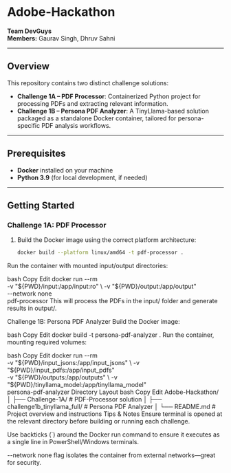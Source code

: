 # Adobe-Hackathon

**Team DevGuys**  
**Members:** Gaurav Singh, Dhruv Sahni

---

##  Overview

This repository contains two distinct challenge solutions:

- **Challenge 1A – PDF Processor**: Containerized Python project for processing PDFs and extracting relevant information.
- **Challenge 1B – Persona PDF Analyzer**: A TinyLlama-based solution packaged as a standalone Docker container, tailored for persona-specific PDF analysis workflows.

---

##  Prerequisites

-  **Docker** installed on your machine
-  **Python 3.9** (for local development, if needed)

---

##  Getting Started

### Challenge 1A: PDF Processor

1. Build the Docker image using the correct platform architecture:
   ```bash
   docker build --platform linux/amd64 -t pdf-processor .
Run the container with mounted input/output directories:

bash
Copy
Edit
docker run --rm \
  -v "${PWD}/input:/app/input:ro" \
  -v "${PWD}/output:/app/output" \
  --network none \
  pdf-processor
This will process the PDFs in the input/ folder and generate results in output/.

Challenge 1B: Persona PDF Analyzer
Build the Docker image:

bash
Copy
Edit
docker build -t persona-pdf-analyzer .
Run the container, mounting required volumes:

bash
Copy
Edit
docker run --rm \
  -v "${PWD}/input_jsons:/app/input_jsons" \
  -v "${PWD}/input_pdfs:/app/input_pdfs" \
  -v "${PWD}/outputs:/app/outputs" \
  -v "${PWD}/tinyllama_model:/app/tinyllama_model" \
  persona-pdf-analyzer
Directory Layout
bash
Copy
Edit
Adobe-Hackathon/
│
├── Challenge-1A/               # PDF-Processor solution
│
├── challenge1b_tinyllama_full/ # Persona PDF Analyzer
│
└── README.md                   # Project overview and instructions
Tips & Notes
Ensure terminal is opened at the relevant directory before building or running each challenge.

Use backticks (`) around the Docker run command to ensure it executes as a single line in PowerShell/Windows terminals.

--network none flag isolates the container from external networks—great for security.
